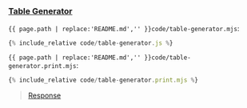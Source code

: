 ### [Table Generator](code.zip)

`{{ page.path | replace:'README.md','' }}code/table-generator.mjs`:

```js
{% include_relative code/table-generator.js %}
```

`{{ page.path | replace:'README.md','' }}code/table-generator.print.mjs`:

```js
{% include_relative code/table-generator.print.mjs %}
```

> [Response](response/table-generator.js)
